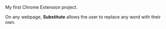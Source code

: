 My first Chrome Extension project.

On any webpage, **Substitute** allows the user to replace any word with their own.
